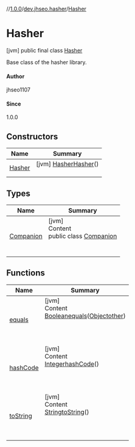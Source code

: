 //[1.0.0](../../index.md)/[dev.jhseo.hasher](../index.md)/[Hasher](index.md)



# Hasher  
 [jvm] public final class [Hasher](index.md)

Base class of the hasher library.



#### Author  


jhseo1107



#### Since  


1.0.0

   


## Constructors  
  
|  Name|  Summary| 
|---|---|
| <a name="dev.jhseo.hasher/Hasher/Hasher/#/PointingToDeclaration/"></a>[Hasher](-hasher.md)| <a name="dev.jhseo.hasher/Hasher/Hasher/#/PointingToDeclaration/"></a> [jvm] [Hasher](index.md)[Hasher](-hasher.md)()  <br>   <br>


## Types  
  
|  Name|  Summary| 
|---|---|
| <a name="dev.jhseo.hasher/Hasher.Companion///PointingToDeclaration/"></a>[Companion](-companion/index.md)| <a name="dev.jhseo.hasher/Hasher.Companion///PointingToDeclaration/"></a>[jvm]  <br>Content  <br>public class [Companion](-companion/index.md)  <br><br><br>


## Functions  
  
|  Name|  Summary| 
|---|---|
| <a name="kotlin/Any/equals/#kotlin.Any?/PointingToDeclaration/"></a>[equals](../-hasher-method/-companion/index.md#%5Bkotlin%2FAny%2Fequals%2F%23kotlin.Any%3F%2FPointingToDeclaration%2F%5D%2FFunctions%2F-1209063571)| <a name="kotlin/Any/equals/#kotlin.Any?/PointingToDeclaration/"></a>[jvm]  <br>Content  <br>[Boolean](https://docs.oracle.com/javase/8/docs/api/java/lang/Boolean.html)[equals](../-hasher-method/-companion/index.md#%5Bkotlin%2FAny%2Fequals%2F%23kotlin.Any%3F%2FPointingToDeclaration%2F%5D%2FFunctions%2F-1209063571)([Object](https://docs.oracle.com/javase/8/docs/api/java/lang/Object.html)[other](../-hasher-method/-companion/index.md#%5Bkotlin%2FAny%2Fequals%2F%23kotlin.Any%3F%2FPointingToDeclaration%2F%5D%2FFunctions%2F-1209063571))  <br>  <br><br><br>
| <a name="kotlin/Any/hashCode/#/PointingToDeclaration/"></a>[hashCode](../-hasher-method/-companion/index.md#%5Bkotlin%2FAny%2FhashCode%2F%23%2FPointingToDeclaration%2F%5D%2FFunctions%2F-1209063571)| <a name="kotlin/Any/hashCode/#/PointingToDeclaration/"></a>[jvm]  <br>Content  <br>[Integer](https://docs.oracle.com/javase/8/docs/api/java/lang/Integer.html)[hashCode](../-hasher-method/-companion/index.md#%5Bkotlin%2FAny%2FhashCode%2F%23%2FPointingToDeclaration%2F%5D%2FFunctions%2F-1209063571)()  <br>  <br><br><br>
| <a name="kotlin/Any/toString/#/PointingToDeclaration/"></a>[toString](../-hasher-method/-companion/index.md#%5Bkotlin%2FAny%2FtoString%2F%23%2FPointingToDeclaration%2F%5D%2FFunctions%2F-1209063571)| <a name="kotlin/Any/toString/#/PointingToDeclaration/"></a>[jvm]  <br>Content  <br>[String](https://docs.oracle.com/javase/8/docs/api/java/lang/String.html)[toString](../-hasher-method/-companion/index.md#%5Bkotlin%2FAny%2FtoString%2F%23%2FPointingToDeclaration%2F%5D%2FFunctions%2F-1209063571)()  <br>  <br><br><br>

